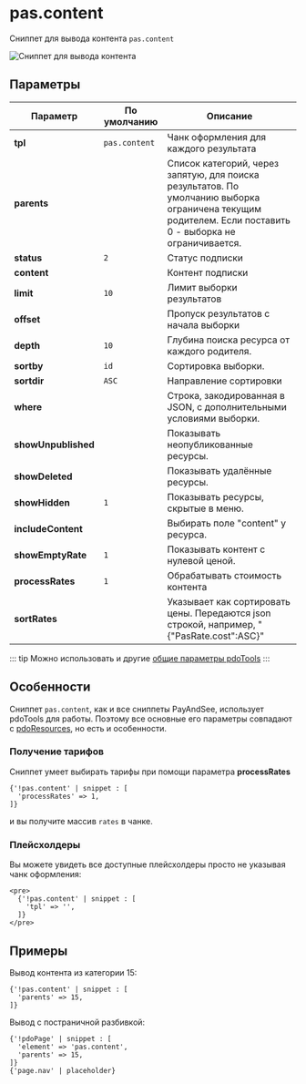 # pas.content

Сниппет для вывода контента `pas.content`

![Сниппет для вывода контента](https://file.modx.pro/files/a/8/c/a8cc2deec25e633e863ed7794541efbb.png)

## Параметры

| Параметр            | По умолчанию  | Описание                                                                                                                                                  |
| ------------------- | ------------- | --------------------------------------------------------------------------------------------------------------------------------------------------------- |
| **tpl**             | `pas.content` | Чанк оформления для каждого результата                                                                                                                    |
| **parents**         |               | Список категорий, через запятую, для поиска результатов. По умолчанию выборка ограничена текущим родителем. Если поставить 0 - выборка не ограничивается. |
| **status**          | `2`           | Статус подписки                                                                                                                                           |
| **content**         |               | Контент подписки                                                                                                                                          |
| **limit**           | `10`          | Лимит выборки результатов                                                                                                                                 |
| **offset**          |               | Пропуск результатов с начала выборки                                                                                                                      |
| **depth**           | `10`          | Глубина поиска ресурса от каждого родителя.                                                                                                               |
| **sortby**          | `id`          | Сортировка выборки.                                                                                                                                       |
| **sortdir**         | `ASC`         | Направление сортировки                                                                                                                                    |
| **where**           |               | Строка, закодированная в JSON, с дополнительными условиями выборки.                                                                                       |
| **showUnpublished** |               | Показывать неопубликованные ресурсы.                                                                                                                      |
| **showDeleted**     |               | Показывать удалённые ресурсы.                                                                                                                             |
| **showHidden**      | `1`           | Показывать ресурсы, скрытые в меню.                                                                                                                       |
| **includeContent**  |               | Выбирать поле "content" у ресурса.                                                                                                                        |
| **showEmptyRate**   | `1`           | Показывать контент с нулевой ценой.                                                                                                                       |
| **processRates**    | `1`           | Обрабатывать стоимость контента                                                                                                                           |
| **sortRates**       |               | Указывает как сортировать цены. Передаются json строкой, например, "{"PasRate.cost":ASC}"                                                                 |

::: tip
Можно использовать и другие [общие параметры pdoTools][0104]
:::

## Особенности

Сниппет `pas.content`, как и все сниппеты PayAndSee, использует pdoTools для работы.
Поэтому все основные его параметры совпадают с [pdoResources][010101], но есть и особенности.

### Получение тарифов

Сниппет умеет выбирать тарифы при помощи параметра **processRates**

```fenom
{'!pas.content' | snippet : [
  'processRates' => 1,
]}
```

и вы получите массив `rates` в чанке.

### Плейсхолдеры

Вы можете увидеть все доступные плейсхолдеры просто не указывая чанк оформления:

```fenom
<pre>
  {'!pas.content' | snippet : [
    'tpl' => '',
  ]}
</pre>
```

## Примеры

Вывод контента из категории 15:

```fenom
{'!pas.content' | snippet : [
  'parents' => 15,
]}
```

Вывод с постраничной разбивкой:

```fenom
{'!pdoPage' | snippet : [
  'element' => 'pas.content',
  'parents' => 15,
]}
{'page.nav' | placeholder}
```

[0104]: /components/pdotools/general-parameters
[010101]: /components/pdotools/snippets/pdoresources
